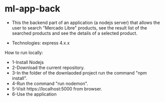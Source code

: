 # ml-app-back

* This the backend part of an application (a nodejs server) that allows the user to search "Mercado Libre" products, see the result list of the searched products and see the details of a selected product.

* Technologies: express 4.x.x

How to run locally:
- 1-Install Nodejs 
- 2-Download the current repository.
- 3-In the folder of the downlaoded project run the command "npm install".
- 4-Run the command "run nodemon".
- 5-Visit https://localhost:5000 from browser.
- 6-Use the application
